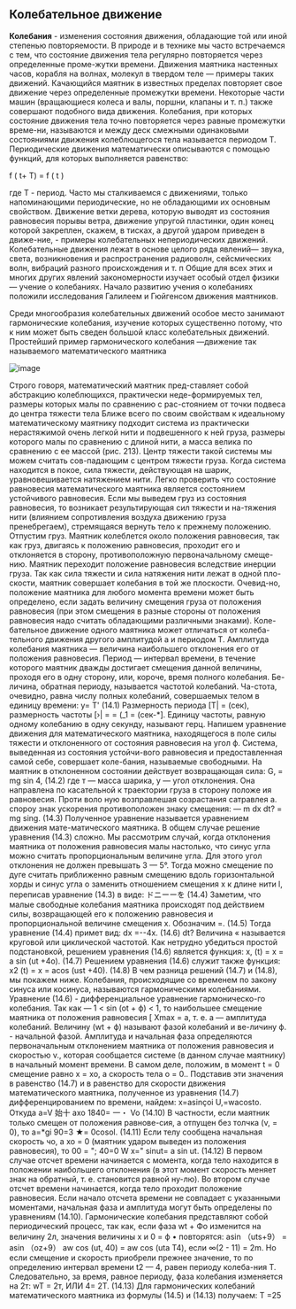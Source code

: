 ## __Колебательное движение__ ##

__Колебания__ - изменения состояния движения, обладающие той или иной степенью повторяемости. 
В природе и в технике мы часто встречаемся с тем, что состояние движения тела регулярно повторяется через определенные проме-жутки времени. Движения маятника настенных часов, корабля на волнах, молекул в твердом теле — примеры таких движений. Качающийся маятник в известных пределах повторяет свое движение через определенные промежутки времени. Некоторые части машин (вращающиеся колеса и валы, поршни, клапаны и т. п.) также совершают подобного вида движения.
Колебания, при которых состояние движения тела точно повторяется через равные промежутки време-ни, называются и между деск смежными одинаковыми состояниями движения колеблющегося тела называется периодом Т.
Периодические движения математически описываются с помощью функций, для которых выполняется равенство:

f ( t+ T) = f ( t )

где Т - период.
Часто мы сталкиваемся с движениями, только напоминающими периодические, но не обладающими их основным свойством. Движение ветки дерева, которую выводят из состояния равновесия порывы ветра, движение упругой пластинки, один конец которой закреплен, скажем, в тисках, а другой ударом приведен в движе-ние, - примеры колебательных непериодических движений.
Колебательные движения лежат в основе целого ряда явлений— звука, света, возникновения и распространения радиоволн, сейсмических волн, вибраций разного происхождения и т. п Общие для всех этих и многих других явлений закономерности изучает особый отдел физики — учение о колебаниях.
Начало развитию учения о колебаниях положили исследования Галилеем и Гюйгенсом движения маятников.

Среди многообразия колебательных движений особое место занимают гармонические колебания, изучение которых существенно потому, что к ним может быть сведен большой класс колебательных движений.
Простейший пример гармонического колебания —движение так называемого математического маятника

![image](https://github.com/Milanistov/DZhome/assets/164164134/e40053e9-847c-4a17-9a01-a066a1367621)

Строго говоря, математический маятник пред-ставляет собой абстракцию колеблющихся, практически неде-формируемых тел, размеры которых малы по сравнению с рас-стоянием от точки подвеса до центра тяжести тела Ближе всего по своим свойствам к идеальному математическому маятнику подходит система из практически нерастяжимой очень легкой нити и подвешенного к ней груза, размеры которого малы по сравнению с длиной нити, а масса велика по сравнению с ее массой (рис. 213). Центр тяжести такой системы мы можем считать сов-падающим с центром тяжести груза.
Когда система находится в покое, сила тяжести, действующая на шарик, уравновешивается натяжением нити. Легко проверить что состояние равновесия математического маятника является состоянием устойчивого равновесия. Если мы выведем груз из состояния равновесия, то возникает результирующая сил тяжести и на-тяжения нити (влиянием сопротивления воздуха движению груза пренебрегаем), стремящаяся вернуть тело к прежнему положению.
Отпустим груз.
Маятник колеблется около положения равновесия, так как груз, двигаясь к положению равновесия, проходит его и отклоняется в сторону, противоположную первоначальному смеще-нию. Маятник переходит положение равновесия вследствие инерции груза.
Так как сила тяжести и сила натяжения нити лежат в одной пло-скости, маятник совершает колебания в той же плоскости. Очевид-но, положение маятника для любого момента времени может быть определено, если задать величину смещения груза от положения равновесия (при этом смещения в разные стороны от положения равновесия надо считать обладающими различными знаками). Коле-бательное движение одного маятника может отличаться от колеба-тельного движения другого амплитудой а и периодом Т. Амплитуда колебания маятника — величина наибольшего отклонения его от положения равновесия. Период — интервал времени, в течение которого маятник дважды достигает смещения данной величины, проходя его в одну сторону, или, короче, время полного колебания. Бе-личина, обратная периоду, называется частотой колебаний. Ча-стота, очевидно, равна числу полных колебаний, совершаемых телом в единицу времени:
y=
T'
(14.1)
Размерность периода [Т| = (сек), размерность частоты [›| = = (_1 = (сек-*]. Единицу частоты, равную одному колебанию в одну секунду, называют герц.
Напишем уравнение движения для математического маятника, находящегося в поле силы тяжести и отклоненного от состояния равновесия на угол ф. Система, выведенная из состояния устойчи-вого равновесия и предоставленная самой себе, совершает коле-бания, называемые свободными.
На маятник в отклоненном состоянии действует возвращающая сила:
G, = mg sin 4,
(14.2)
где т — масса шарика, у — угол отклонения. Она направлена по касательной к траектории груза в сторону положе ия равновесия.
Проти воло ную возправлешая созрастания сатравлея а. спороу
знак ускорения противоположен знаку смещения:
— m
dx
dt?
= mg sing.
(14.3)
Полученное уравнение называется уравнением движения мате-матического маятника. В общем случае решение уравнения (14.3) сложно. Мы рассмотрим случай, когда отклонения маятника от положения равновесия малы настолько, что синус угла можно считать пропорциональным величине угла. Для этого угол отклонения не должен превышать 3 — 5°.
Тогда можно смещение по дуге считать приближенно равным смещению вдоль горизонтальной хорды и синус угла о заменить отношением смещения х к длине нити l, переписав уравнение (14.3) в виде:
ドニーーを
(14.4)
Заметим, что малые свободные колебания маятника происходят под действием силы, возвращающей его к положению равновесия и пропорциональной величине смещения х.
Обозначим
=.
(14.5)
Тогда уравнение (14.4) примет вид:
dx
=--4x.
(14.6)
dt?
Величина « называется круговой или циклической частотой.
Как нетрудно убедиться простой подстановкой, решением уравнения (14.6) является функция:
x, (t) = x = a sin (ut +4o).
(14.7)
Решением уравнения (14.6) служит также функция:
x2 (t) = x = acos (ust +40).
(14.8)
В чем разница решений (14.7) и (14.8), мы покажем ниже.
Колебания, происходящие со временем по закону синуса или косинуса, называются гармоническими колебаниями.
Уравнение (14.6) - дифференциальное уравнение гармоническо-го колебания.
Так как — 1 < sin (ot + ф) < 1, то наибольшее смещение маятника от положения равновесия [ Xmax = а, т. е. а — амплитуда колебаний. Величину (wt + ф) называют фазой колебаний и ве-личину ф. - начальной фазой.
Амплитуда и начальная фаза определяются первоначальным отклонением маятника от положения равновесия и скоростью v., которая сообщается системе (в данном случае маятнику) в начальный момент времени. В самом деле, положим, в момент t = 0 смещение равно х = хо, а скорость тела о = 0..
Подставив эти значения в равенство (14.7) и в равенство для скорости движения математического маятника, полученное из уравнения (14.7) дифференцированием по времени, найдем:
x=asinçoi U,=wacosto.
Откуда
a=V
始十
axo
1840=
一・
Vo
(14.10)
В частности, если маятник только смещен от положения равнове-сия, а отпущен без толчка (v, = 0), то
a=*gi 90=3 ★= 0cosol.
(14.11)
Если телу сообщена начальная скорость чо, а хо = 0 (маятник ударом выведен из положения равновесия), то
00 =
"; 40=0 W x=" sinut= a sin ut. (14.12)
В первом случае отсчет времени начинается с момента, когда тело находится в положении наибольшего отклонения (в этот момент скорость меняет знак на обратный, т. е. становится равной ну-лю). Во втором случае отсчет времени начинается, когда тело проходит положение равновесия. Если начало отсчета времени не совпадает с указанными моментами, начальная фаза и амплитуда могут быть определены по уравнениям (14.10).
Гармонические колебания представляют собой периодический процесс, так как, если фаза wt + Фо изменится на величину 2л, значения величины х и 0 = ф
• повторятся:
asin （uts+9） = asin （oz+9）
aw cos (ut, 40) = aw cos (uta T4),
если
∞(2 - 11) = 2m.
Но если смещение и скорость приобрели прежнее значение, то по определению интервал времени t2 — 4, равен периоду колеба-ния Т. Следовательно, за время, равное периоду, фаза колебания изменяется на 2т:
wT = 2т,
ИЛИ
4= 2T.
(14.13)
Для гармонических колебаний математического маятника из формулы (14.5) и (14.13) получаем:
T =25


